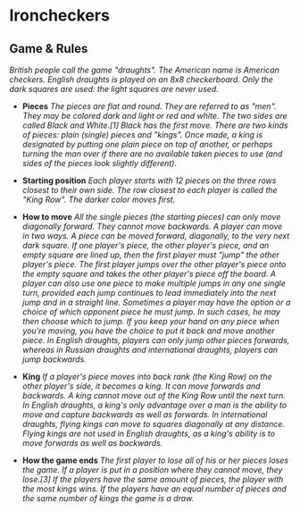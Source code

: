 # Ironcheckers

## Game & Rules

_British people call the game "draughts". The American name is American checkers. English draughts is played on an 8x8 checkerboard. Only the dark squares are used: the light squares are never used._

- **Pieces**
 _The pieces are flat and round. They are referred to as "men". They may be colored dark and light or red and white. The two sides are called Black and White.[1] Black has the first move. There are two kinds of pieces: plain (single) pieces and "kings". Once made, a king is designated by putting one plain piece on top of another, or perhaps turning the man over if there are no available taken pieces to use (and sides of the pieces look slightly different)._

- **Starting position**
_Each player starts with 12 pieces on the three rows closest to their own side. The row closest to each player is called the "King Row". The darker color moves first._

- **How to move** 
_All the single pieces (the starting pieces) can only move diagonally forward. They cannot move backwards. A player can move in two ways. A piece can be moved forward, diagonally, to the very next dark square. If one player's piece, the other player's piece, and an empty square are lined up, then the first player must "jump" the other player's piece. The first player jumps over the other player's piece onto the empty square and takes the other player's piece off the board. A player can also use one piece to make multiple jumps in any one single turn, provided each jump continues to lead immediately into the next jump and in a straight line. Sometimes a player may have the option or a choice of which opponent piece he must jump. In such cases, he may then choose which to jump. If you keep your hand on any piece when you're moving, you have the choice to put it back and move another piece. In English draughts, players can only jump other pieces forwards, whereas in Russian draughts and international draughts, players can jump backwards._

- **King**
 _If a player's piece moves into back rank (the King Row) on the other player's side, it becomes a king. It can move forwards and backwards. A king cannot move out of the King Row until the next turn. In English draughts, a king's only advantage over a man is the ability to move and capture backwards as well as forwards. In international draughts, flying kings can move to squares diagonally at any distance. Flying kings are not used in English draughts, as a king's ability is to move forwards as well as backwards._

- **How the game ends**
 _The first player to lose all of his or her pieces loses the game. If a player is put in a position where they cannot move, they lose.[3] If the players have the same amount of pieces, the player with the most kings wins. If the players have an equal number of pieces and the same number of kings the game is a draw._

